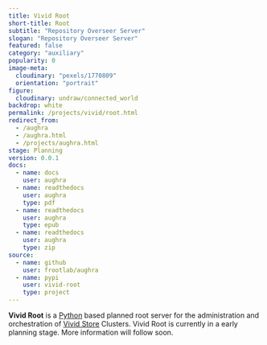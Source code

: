 ```yaml
---
title: Vivid Root
short-title: Root
subtitle: "Repository Overseer Server"
slogan: "Repository Overseer Server"
featured: false
category: "auxiliary"
popularity: 0
image-meta:
  cloudinary: "pexels/1770809"
  orientation: "portrait"
figure:
  cloudinary: undraw/connected_world
backdrop: white
permalink: /projects/vivid/root.html
redirect_from:
  - /aughra
  - /aughra.html
  - /projects/aughra.html
stage: Planning
version: 0.0.1
docs:
  - name: docs
    user: aughra
  - name: readthedocs
    user: aughra
    type: pdf
  - name: readthedocs
    user: aughra
    type: epub
  - name: readthedocs
    user: aughra
    type: zip
source:
  - name: github
    user: frootlab/aughra
  - name: pypi
    user: vivid-root
    type: project
---
```


**Vivid Root** is a [Python](https://www.python.org/) based planned root server
for the administration and orchestration of [Vivid
Store](/projects/vivid/store.html) Clusters. Vivid Root is currently in a early
planning stage. More information will follow soon.
